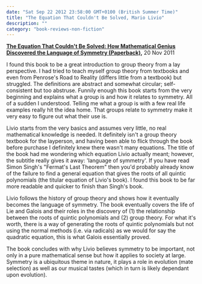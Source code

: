 ```yaml
---
date: "Sat Sep 22 2012 23:58:00 GMT+0100 (British Summer Time)"
title: "The Equation That Couldn't Be Solved, Mario Livio"
description: ""
category: "book-reviews-non-fiction"
---
```

**[The Equation That Couldn't Be Solved: How Mathematical Genius Discovered the Language of Symmetry (Paperback)](http://www.amazon.co.uk/review/RG28TLZ5K8IBP/ref=cm_cr_rdp_perm "The equation that couldnt be solved"),** 20 Nov 2011

I found this book to be a great introduction to group theory from a lay perspective. I had tried to teach myself group theory from textbooks and even from Penrose's Road to Reality (differs little from a textbook) but struggled. The definitions are abstract and somewhat circular; self-consistent but too abstruse. Funnily enough this book starts from the very beginning and explains what a group is and how it relates to symmetry. All of a sudden I understood. Telling me what a group is with a few real life examples really hit the idea home. That groups relate to symmetry make it very easy to figure out what their use is.  
  
Livio starts from the very basics and assumes very little, no real mathematical knowledge is needed. It definitely isn't a group theory textbook for the layperson, and having been able to flick through the book before purchase I definitely knew there wasn't many equations. The title of the book had me wondering which equation Livio actually meant; however, the subtitle really gives it away: 'language of symmetry'. If you have read Simon Singh's "Fermat's Last Theorem" then you'd probably already know of the failure to find a general equation that gives the roots of all quintic polynomials (the titular equation of Livio's book). I found this book to be far more readable and quicker to finish than Singh's book.  
  
Livio follows the history of group theory and shows how it eventually becomes the language of symmetry. The book eventually covers the life of Lie and Galois and their roles in the discovery of (1) the relationship between the roots of quintic polynomials and (2) group theory. For what it's worth, there is a way of generating the roots of quintic polynomials but not using the normal methods (i.e. via radicals) as we would for say the quadratic equation, this is what Galois essentially proved.  
  
The book concludes with why Livio believes symmetry to be important, not only in a pure mathematical sense but how it applies to society at large. Symmetry is a ubiquitous theme in nature, it plays a role in evolution (mate selection) as well as our musical tastes (which in turn is likely dependant upon evolution).